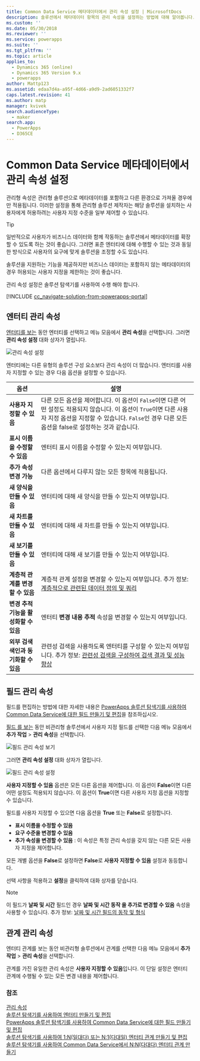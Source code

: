 ```yaml
---
title: Common Data Service 메타데이터에서 관리 속성 설정 | MicrosoftDocs
description: 솔루션에서 메타데이터 항목의 관리 속성을 설정하는 방법에 대해 알아봅니다.
ms.custom: ''
ms.date: 05/30/2018
ms.reviewer: ''
ms.service: powerapps
ms.suite: ''
ms.tgt_pltfrm: ''
ms.topic: article
applies_to:
  - Dynamics 365 (online)
  - Dynamics 365 Version 9.x
  - powerapps
author: Mattp123
ms.assetid: edaa7d4a-a95f-4d66-a9d9-2ad6051332f7
caps.latest.revision: 41
ms.author: matp
manager: kvivek
search.audienceType:
  - maker
search.app:
  - PowerApps
  - D365CE
---
```

# <a name="set-managed-properties-in-common-data-service-metadata"></a>Common Data Service 메타데이터에서 관리 속성 설정 

관리형 속성은 관리형 솔루션으로 메타데이터를 포함하고 다른 환경으로 가져올 경우에만 적용됩니다. 이러한 설정을 통해 관리형 솔루션 제작자는 해당 솔루션을 설치하는 사용자에게 허용하려는 사용자 지정 수준을 일부 제어할 수 있습니다. 

> [!TIP]
> 일반적으로 사용자가 비즈니스 데이터와 함께 작동하는 솔루션에서 메타데이터를 확장할 수 있도록 하는 것이 좋습니다. 그러면 표준 엔터티에 대해 수행할 수 있는 것과 동일한 방식으로 사용자의 요구에 맞게 솔루션을 조정할 수도 있습니다.
>
>솔루션을 지원하는 기능을 제공하지만 비즈니스 데이터는 포함하지 않는 메타데이터의 경우 허용되는 사용자 지정을 제한하는 것이 좋습니다.

관리 속성 설정은 솔루션 탐색기를 사용하여 수행 해야 합니다.

[!INCLUDE [cc_navigate-solution-from-powerapps-portal](../../includes/cc_navigate-solution-from-powerapps-portal.md)]

## <a name="entity-managed-properties"></a>엔터티 관리 속성

[엔터티를 보는](create-edit-entities-solution-explorer.md#view-entities) 동안 엔터티를 선택하고 메뉴 모음에서 **관리 속성**을 선택합니다.  그러면 **관리 속성 설정** 대화 상자가 열립니다.

![관리 속성 설정](media/set-managed-properties.png)
  
엔터티에는 다른 유형의 솔루션 구성 요소보다 관리 속성이 더 많습니다. 엔터티를 사용자 지정할 수 있는 경우 다음 옵션을 설정할 수 있습니다.  

|옵션|설명|
|--|--|
|**사용자 지정할 수 있음** |다른 모든 옵션을 제어합니다. 이 옵션이 `False`이면 다른 어떤 설정도 적용되지 않습니다. 이 옵션이 `True`이면 다른 사용자 지정 옵션을 지정할 수 있습니다. `False`인 경우 다른 모든 옵션을 false로 설정하는 것과 같습니다.|
|**표시 이름을 수정할 수 있음**|엔터티 표시 이름을 수정할 수 있는지 여부입니다.|
|**추가 속성 변경 가능** |다른 옵션에서 다루지 않는 모든 항목에 적용됩니다.|
|**새 양식을 만들 수 있음**|엔터티에 대해 새 양식을 만들 수 있는지 여부입니다.|
|**새 차트를 만들 수 있음**|엔터티에 대해 새 차트를 만들 수 있는지 여부입니다.|
|**새 보기를 만들 수 있음** |엔터티에 대해 새 보기를 만들 수 있는지 여부입니다.|
|**계층적 관계를 변경할 수 있음**|계층적 관계 설정을 변경할 수 있는지 여부입니다. 추가 정보: [계층적으로 관련된 데이터 정의 및 쿼리](define-query-hierarchical-data.md)|
|**변경 추적 기능을 활성화할 수 있음** |엔터티 **변경 내용 추적** 속성을 변경할 수 있는지 여부입니다.|
|**외부 검색 색인과 동기화할 수 있음** |관련성 검색을 사용하도록 엔터티를 구성할 수 있는지 여부입니다. 추가 정보: [관련성 검색을 구성하여 검색 결과 및 성능 향상](/dynamics365/customer-engagement/admin/configure-relevance-search-organization) |

## <a name="field-managed-properties"></a>필드 관리 속성

필드를 편집하는 방법에 대한 자세한 내용은 [PowerApps 솔루션 탐색기를 사용하여 Common Data Service에 대한 필드 만들기 및 편집](create-edit-field-solution-explorer.md)을 참조하십시오.

[필드 를 보는](create-edit-field-solution-explorer.md#view-fields) 동안 비관리형 솔루션에서 사용자 지정 필드를 선택한 다음 메뉴 모음에서 **추가 작업** >  **관리 속성**을 선택합니다.

![필드 관리 속성 보기](media/view-field-managed-properties-solution-explorer.png)  
  
그러면 **관리 속성 설정** 대화 상자가 열립니다.

![필드 관리 속성 설정](media/set-field-managed-property.png)

**사용자 지정할 수 있음** 옵션은 모든 다른 옵션을 제어합니다. 이 옵션이 **False**이면 다른 어떤 설정도 적용되지 않습니다. 이 옵션이 **True**이면 다른 사용자 지정 옵션을 지정할 수 있습니다.  
  
필드를 사용자 지정할 수 있으면 다음 옵션을 **True** 또는 **False**로 설정합니다.  
  
- **표시 이름을 수정할 수 있음**
- **요구 수준을 변경할 수 있음** 
- **추가 속성을 변경할 수 있음** : 이 속성은 특정 관리 속성을 갖지 않는 다른 모든 사용자 지정을 제어합니다.

모든 개별 옵션을 **False**로 설정하면 **False**로 **사용자 지정할 수 있음** 설정과 동등합니다.  

선택 사항을 적용하고 **설정**을 클릭하여 대화 상자를 닫습니다.

> [!NOTE]
> 이 필드가 **날짜 및 시간** 필드인 경우 **날짜 및 시간 동작 을 추가로 변경할 수 있음** 속성을 사용할 수 있습니다. 추가 정보: [날짜 및 시간 필드의 동작 및 형식](behavior-format-date-time-field.md)

## <a name="relationship-managed-properties"></a>관계 관리 속성

엔터티 관계를 보는 동안 비관리형 솔루션에서 관계를 선택한 다음 메뉴 모음에서 **추가 작업** > **관리 속성**을 선택합니다.
  
관계를 가진 유일한 관리 속성은 **사용자 지정할 수 있음**입니다. 이 단일 설정은 엔터티 관계에 수행될 수 있는 모든 변경 내용을 제어합니다. 


### <a name="see-also"></a>참조

[관리 속성](solutions-overview.md#managed-properties)<br />
[솔루션 탐색기를 사용하여 엔터티 만들기 및 편집](create-edit-entities-solution-explorer.md)<br />
[PowerApps 솔루션 탐색기를 사용하여 Common Data Service에 대한 필드 만들기 및 편집](create-edit-field-solution-explorer.md)<br />
[솔루션 탐색기를 사용하여 1:N(일대다) 또는 N:1(다대일) 엔터티 관계 만들기 및 편집](create-edit-1n-relationships-solution-explorer.md)<br />
[솔루션 탐색기를 사용하여 Common Data Service에서 N:N(다대다) 엔터티 관계 만들기](create-edit-nn-relationships-solution-explorer.md)
